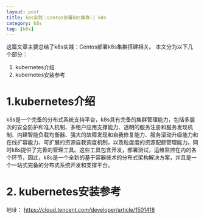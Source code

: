 ```yaml
---
layout: post
title: k8s实践：Centos部署k8s集群:| k8s
category: k8s
tag: [k8s]
---
```


这篇文章主要总结了k8s实践：Centos部署k8s集群搭建相关。
本文分为以下几个部分：
1. kubernetes介绍
2. kubernetes安装参考


# 1.kubernetes介绍

k8s是一个完备的分布式系统支持平台，k8s具有完备的集群管理能力，包括多层次的安全防护和准入机制、多租户应用支撑能力、透明的服务注册和服务发现机制、内建智能负载均衡器、强大的故障发现和自我修复能力、服务滚动升级能力和在线扩容能力、可扩展的资源自我调度机制，以及粒度度的资源配额管理能力。同时k8s提供了完善的管理工具。这些工具包含开发，部署测试，运维监控在内的各个环节，因此，k8s是一个全新的基于容器技术的分布式架构解决方案，并且是一个一站式完备的分布式系统开发和支撑平台。

# 2. kubernetes安装参考

地址： https://cloud.tencent.com/developer/article/1501418


